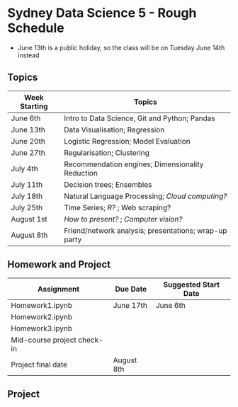 # Sydney Data Science 5 - Rough Schedule

- June 13th is a public holiday, so the class will be on Tuesday June
  14th instead
  

## Topics

| Week Starting | Topics                                           |
| ------------- | ------------------------------------------------ |
| June 6th      | Intro to Data Science, Git and Python; Pandas    |
| June 13th     | Data Visualisation; Regression                   |
| June 20th     | Logistic Regression; Model Evaluation            |
| June 27th     | Regularisation; Clustering                       |
| July 4th      | Recommendation engines; Dimensionality Reduction |
| July 11th     | Decision trees; Ensembles                        |
| July 18th     | Natural Language Processing; *Cloud computing?*  |
| July 25th     | Time Series; *R?* ; Web scraping?                |
| August 1st    | *How to present?* ; *Computer vision?*           |
| August 8th    | Friend/network analysis; presentations; wrap-up party |

## Homework and Project

| Assignment                  | Due Date   | Suggested Start Date |
| --------------------------- | ---------- | -------------------- |
| Homework1.ipynb             | June 17th  | June 6th             |
| Homework2.ipynb             |            |                      |
| Homework3.ipynb             |            |                      |
| Mid-course project check-in |            |                      |
| Project final date          | August 8th |                      |


## Project